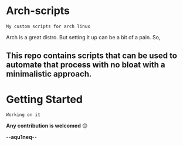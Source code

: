 # Arch-scripts
`My custom scripts for arch linux`

Arch is a great distro. But setting it up can be a bit of a pain. So,
## This repo contains scripts that can be used to automate that process with no bloat with a minimalistic approach. 

# Getting Started
`Working on it`

**Any contribution is welcomed** 😊

--**aqu1neq**--
